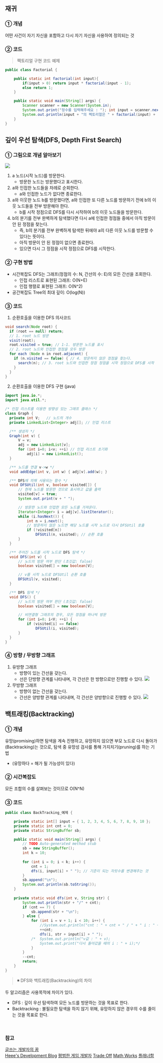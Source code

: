 ## 재귀

### ① 개념
어떤 사건이 자기 자신을 포함하고 다시 자기 자신을 사용하여 정의되는 것
### ② 코드
> 팩토리얼 구현 코드 예제
```java
public class Factorial {

    public static int factorial(int input){
        if(input > 0) return input * factorial(input - 1);
        else return 1;
    }

    public static void main(String[] args) {
        Scanner scanner = new Scanner(System.in);
        System.out.print("정수를 입력해주세요 : "); int input = scanner.nextInt();
        System.out.println(input + "의 펙토리얼은 " + factorial(input) + "입니다.");
    }
}
```


##  깊이 우선 탐색(DFS, Depth First Search)
### ① 그림으로 개념 알아보기
![](https://gmlwjd9405.github.io/images/algorithm-dfs-vs-bfs/dfs-example.png)
1. a 노드(시작 노드)를 방문한다.
    + 방문한 노드는 방문했다고 표시한다.
2. a와 인접한 노드들을 차례로 순회한다.
    + a와 인접한 노드가 없다면 종료한다.
3. a와 이웃한 노드 b를 방문했다면, a와 인접한 또 다른 노드를 방문하기 전에 b의 이웃 노드들을 전부 방문해야 한다. 
    + b를 시작 정점으로 DFS를 다시 시작하여 b의 이웃 노드들을 방문한다.
4. b의 분기를 전부 완벽하게 탐색했다면 다시 a에 인접한 정점들 중에서 아직 방문이 안 된 정점을 찾는다.
    + 즉, b의 분기를 전부 완벽하게 탐색한 뒤에야 a의 다른 이웃 노드를 방문할 수 있다는 뜻이다.
    + 아직 방문이 안 된 정점이 없으면 종료한다.
    + 있으면 다시 그 정점을 시작 정점으로 DFS를 시작한다.
### ② 구현 방법
- 시간복잡도
  DFS는 그래프(정점의 수: N, 간선의 수: E)의 모든 간선을 조회한다.
  + 인접 리스트로 표현된 그래프: O(N+E)
  + 인접 행렬로 표현된 그래프: O(N^2)
- 공간복잡도
  Tree의 최대 깊이: O(log(N)) 

### ③ 코드
1. 순환호출을 이용한 DFS 의사코드
```java
void search(Node root) {
  if (root == null) return;
  // 1. root 노드 방문
  visit(root);
  root.visited = true; // 1-1. 방문한 노드를 표시
  // 2. root 노드와 인접한 정점을 모두 방문
  for each (Node n in root.adjacent) {
    if (n.visited == false) { // 4. 방문하지 않은 정점을 찾는다.
      search(n); // 3. root 노드와 인접한 정점 정점을 시작 정점으로 DFS를 시작
    }
  }
}
```
2. 순환호출을 이용한 DFS 구현 (java)
```java
import java.io.*;
import java.util.*;

/* 인접 리스트를 이용한 방향성 있는 그래프 클래스 */
class Graph {
  private int V;   // 노드의 개수
  private LinkedList<Integer> adj[]; // 인접 리스트

  /** 생성자 */
  Graph(int v) {
      V = v;
      adj = new LinkedList[v];
      for (int i=0; i<v; ++i) // 인접 리스트 초기화
          adj[i] = new LinkedList();
  }

  /** 노드를 연결 v->w */
  void addEdge(int v, int w) { adj[v].add(w); }

  /** DFS에 의해 사용되는 함수 */
  void DFSUtil(int v, boolean visited[]) {
      // 현재 노드를 방문한 것으로 표시하고 값을 출력
      visited[v] = true;
      System.out.print(v + " ");

      // 방문한 노드와 인접한 모든 노드를 가져온다.
      Iterator<Integer> i = adj[v].listIterator();
      while (i.hasNext()) {
          int n = i.next();
          // 방문하지 않은 노드면 해당 노드를 시작 노드로 다시 DFSUtil 호출
          if (!visited[n])
              DFSUtil(n, visited); // 순환 호출
      }
  }

  /** 주어진 노드를 시작 노드로 DFS 탐색 */
  void DFS(int v) {
      // 노드의 방문 여부 판단 (초깃값: false)
      boolean visited[] = new boolean[V];

      // v를 시작 노드로 DFSUtil 순환 호출
      DFSUtil(v, visited);
  }

  /** DFS 탐색 */
  void DFS() {
      // 노드의 방문 여부 판단 (초깃값: false)
      boolean visited[] = new boolean[V];

      // 비연결형 그래프의 경우, 모든 정점을 하나씩 방문
      for (int i=0; i<V; ++i) {
          if (visited[i] == false)
              DFSUtil(i, visited);
      }
  }
}
```
### ④ 방향 / 무방향 그래프
1. 유방향 그래프 
    + 방향이 있는 간선을 갖는다. 
    + 선은 단방향 관계를 나타내며, 각 간선은 한 방향으로만 진행할 수 있다.
    ![](https://kr.mathworks.com/help/matlab/math/simpledirectedgraph.png)
2. 무방향 그래프
    + 방향이 없는 간선을 갖는다.
    + 간선은 양방향 관계를 나타내며, 각 간선은 양방향으로 진행할 수 있다.
    ![](https://kr.mathworks.com/help/matlab/math/simpleundirectedgraph.png)
##  백트래킹(Backtracking)
### ① 개념
유망(promising)하면 탐색을 계속 진행하고, 유망하지 않으면 부모 노드로 다시 돌아가(Backtracking)는 것으로, 탐색 중 유망성 검사를 통해 가지치기(pruning)를 하는 기법 <br>
- (유망하다 = 해가 될 가능성이 있다) <br>
### ② 시간복잡도
모든 조합의 수를 살펴보는 것이므로 O(N^N)
### ③ 코드
```java
public class BackTracking_예제 {

	private static int[] input = { 1, 2, 3, 4, 5, 6, 7, 8, 9, 10 };
	private static int cnt = 0;
	private static StringBuffer sb;

	public static void main(String[] args) {
		// TODO Auto-generated method stub
		sb = new StringBuffer();
		int k = 10;
		
		for (int i = 0; i < k; i++) {
			cnt = 1;
			dfs(i, input[i] + " "); // 기준이 되는 자릿수를 변경해주는 것
		}
		sb.append("\n");
		System.out.println(sb.toString());
	}
	
	private static void dfs(int v, String str) {
		System.out.println(str + "/" + cnt);
		if (cnt == 7) {
			sb.append(str + "\n");
		} else {
			for (int i = v + 1; i < 10; i++) {
				//System.out.println("cnt : " + cnt + " / " + " i : " + i);
				++cnt;
				dfs(i, str + input[i] + " ");
			/*	System.out.println("v값 : " + v);
				System.out.print("다시 돌아갔을 때의 i : " + i);*/
			}
		}
		--cnt;
		return;
	}
}
```

> ◾ DFS와 백트래킹(Backtracking)의 차이

두 알고리즘은 사용목적에 차이가 있다.
+ DFS : 깊이 우선 탐색하여 모든 노드를 방문하는 것을 목표로 한다.
+ Backtracking : 불필요한 탐색을 하지 않기 위해, 유망하지 않은 경우의 수를 줄이는 것을 목표로 한다.
</br>

### 참고
[글쓰는 개발자의 꿈](https://juyeop.tistory.com/16) <br>
[Heee's Development Blog](https://gmlwjd9405.github.io/2018/08/14/algorithm-dfs.html)
[평범한 게임 개발자](https://gamedevlog.tistory.com/49)
[Trade Off](https://jasonyoo.tistory.com/59)
[Math Works](https://kr.mathworks.com/help/matlab/math/directed-and-undirected-graphs.html)
[플래너함](https://haams704.tistory.com/50)